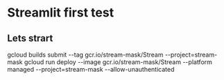 # Streamlit first test
## Lets strart 

gcloud builds submit --tag gcr.io/stream-mask/Stream  --project=stream-mask
gcloud run deploy --image gcr.io/stream-mask/Stream --platform managed  --project=stream-mask --allow-unauthenticated
